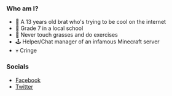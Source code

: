 ### Who am I?
- 🧒 A 13 years old brat who's trying to be cool on the internet
- 📖 Grade 7 in a local school
- 🦗 Never touch grasses and do exercises
- 🕹 Helper/Chat manager of an infamous Minecraft server
- 💀 Cringe

### Socials
- [Facebook](fb.com/phuclinhsama)
- [Twitter](https://twitter.com/l1nhchan)
